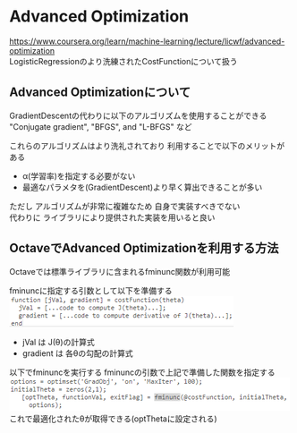 # Advanced Optimization
https://www.coursera.org/learn/machine-learning/lecture/licwf/advanced-optimization  
LogisticRegressionのより洗練されたCostFunctionについて扱う

## Advanced Optimizationについて
GradientDescentの代わりに以下のアルゴリズムを使用することができる  
"Conjugate gradient", "BFGS", and "L-BFGS" など  

これらのアルゴリズムはより洗礼されており 利用することで以下のメリットがある  
* α(学習率)を指定する必要がない  
* 最適なパラメタを(GradientDescent)より早く算出できることが多い

ただし アルゴリズムが非常に複雑なため 自身で実装すべきでない  
代わりに ライブラリにより提供された実装を用いると良い

## OctaveでAdvanced Optimizationを利用する方法
Octaveでは標準ライブラリに含まれるfminunc関数が利用可能  

fminuncに指定する引数として以下を準備する  
<img src="../../img/03_06_prepare_for_calling_fminunc.png" >  
* jVal は J(θ)の計算式  
* gradient は 各θの勾配の計算式  

以下でfminuncを実行する fminuncの引数で上記で準備した関数を指定する  
<img src="../../img/03_06_call_fminunc.png" >  
これで最適化されたθが取得できる(optThetaに設定される)  
